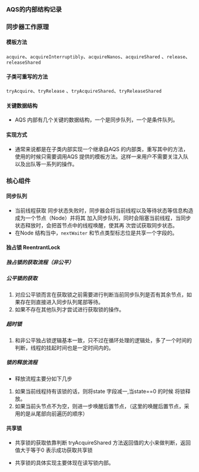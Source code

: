 ### AQS的内部结构记录

### 同步器工作原理

#### 模板方法

`acquire`、`acquireInterruptibly`、`acquireNanos`、`acquireShared` 、`release`、`releaseShared`

#### 子类可重写的方法

`tryAcquire`、`tryRelease` 、`tryAcquireShared`、`tryReleaseShared`

#### 关键数据结构

* AQS 内部有几个关键的数据结构，一个是同步队列，一个是条件队列。

#### 实现方式

* 通常来说都是在子类内部实现一个继承自AQS 的内部类，重写其中的方法，使用的时候只需要调用AQS 提供的模板方法。这样一来用户不需要关注入队以及出队等一系列的操作。

### 核心组件

#### 同步队列

* 当前线程获取 同步状态失败时，同步器会将当前线程以及等待状态等信息构造成为一个节点（Node）并将其
  加入同步队列，同时会阻塞当前线程，当同步状态释放时，会把首节点中的线程唤醒，使其再
  次尝试获取同步状态。
* 在Node 结构当中，`nextWaiter` 和节点类型标志位是共享一个字段的。

#### 独占锁 ReentrantLock

##### 独占锁的获取流程（非公平）

##### 公平锁的获取

1. 对应公平锁而言在获取锁之前需要进行判断当前同步队列是否有其余节点，如果存在则直接进入同步队列尾部等待。
2. 如果不存在其他队列才尝试进行获取锁的操作。

##### 超时锁

1. 和非公平独占锁逻辑基本一致，只不过在循环处理的逻辑处，多了一个时间的判断，线程的挂起时间也是一定时间内的。

##### 锁的释放流程

* 释放流程主要分如下几步

1. 如果当前线程持有该锁的话，则将state 字段减一,当state==0 的时候 将锁释放。
2. 如果当前头节点不为空，则进一步唤醒后置节点，（这里的唤醒后置节点，采用的是从尾部向前遍历的顺序）

#### 共享锁 

* 共享锁的获取依靠判断 tryAcquireShared 方法返回值的大小来做判断，返回值大于等于0 表示成功获取共享锁

* 共享锁的具体实现主要体现在读写锁内部。
